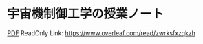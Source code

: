 # 宇宙機制御工学の授業ノート

[PDF](https://github.com/arahatashun/spacecraft_control_lecture_note/wiki/pdf/lecture_note.pdf)
ReadOnly Link: https://www.overleaf.com/read/zwrksfxzqkzh
